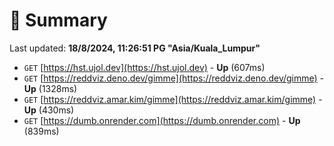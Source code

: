 # 📖 Summary
Last updated: **18/8/2024, 11:26:51 PG "Asia/Kuala_Lumpur"**

- `GET` [https://hst.ujol.dev](https://hst.ujol.dev) - **Up** (607ms)
- `GET` [https://reddviz.deno.dev/gimme](https://reddviz.deno.dev/gimme) - **Up** (1328ms)
- `GET` [https://reddviz.amar.kim/gimme](https://reddviz.amar.kim/gimme) - **Up** (430ms)
- `GET` [https://dumb.onrender.com](https://dumb.onrender.com) - **Up** (839ms)
